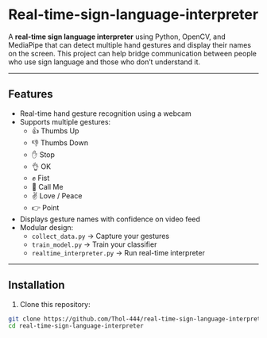 # Real-time-sign-language-interpreter

A **real-time sign language interpreter** using Python, OpenCV, and MediaPipe that can detect multiple hand gestures and display their names on the screen. This project can help bridge communication between people who use sign language and those who don’t understand it.

---

## Features
- Real-time hand gesture recognition using a webcam
- Supports multiple gestures: 
  - 👍 Thumbs Up  
  - 👎 Thumbs Down  
  - ✋ Stop  
  - 👌 OK  
  - ✊ Fist  
  - 🤙 Call Me  
  - ✌️ Love / Peace  
  - 👉 Point  
- Displays gesture names with confidence on video feed
- Modular design:
  - `collect_data.py` → Capture your gestures
  - `train_model.py` → Train your classifier
  - `realtime_interpreter.py` → Run real-time interpreter

---

## Installation

1. Clone this repository:
```bash
git clone https://github.com/Thol-444/real-time-sign-language-interpreter.git
cd real-time-sign-language-interpreter
